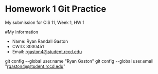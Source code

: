 # Homework 1 Git Practice

My submission for CIS 11, Week 1, HW 1

#My Information
* Name: Ryan Randall Gaston
* CWID: 3030451
* Email: rgaston4@student.rccd.edu

git config --global user.name "Ryan Gaston"
git config --global user.email "rgaston4@student.rccd.edu"
